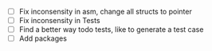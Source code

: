 - [ ] Fix inconsensity in asm, change all structs to pointer
- [ ] Fix inconsensity in Tests
- [ ] Find a better way todo tests, like to generate a test case
- [ ] Add packages

